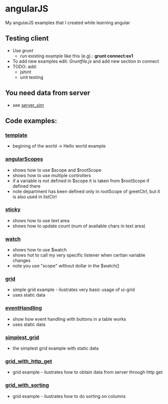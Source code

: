 # angularJS
My angularJS examples that I created while learning angular

## Testing client
  - Use *grunt* 
    - run existing example like this (e.g).:  __grunt connect:ex1__
  - To add new examples edit: _Gruntfile.js_ and add new section in connect
  - TODO: add:
    - jshint
    - unit testing

## You need data from server
  - see [server_sim](https://github.com/bozanarh/angularJS/tree/master/server_sim)

## Code examples:

### [template](https://github.com/bozanarh/angularJS/tree/master/template)
- begining of the world -> Hello world example

### [angularScopes](https://github.com/bozanarh/angularJS/tree/master/angularScopes)
- shows how to use $scope and $rootScope
- shows how to use multiple controllers
- if a variable is not defined in $scope it is taken from $rootScope if defined there
- note department has been defined only in rootScope of greetCtrl, but it is also used in listCtrl

### [sticky](https://github.com/bozanarh/angularJS/tree/master/sticky)
- shows how to use text area
- shows how to update count (num of available chars in text area)

### [watch](https://github.com/bozanarh/angularJS/tree/master/watch)
- shows how to use $watch
- shows hot to call my very specific listener when certian variable changes
- note you use "scope" without dollar in the $watch()

### [grid](https://github.com/bozanarh/angularJS/tree/master/grid)
- simple grid example - ilustrates very basic usage of ui-grid
- uses static data

### [eventHandling](https://github.com/bozanarh/angularJS/tree/master/eventHandling)
- show how event handling with buttons in a table works
- uses static data

### [simplest_grid](https://github.com/bozanarh/angularJS/tree/master/simplest_grid)
- the simplest grid example with static data

### [grid_with_http_get](https://github.com/bozanarh/angularJS/tree/master/grid_with_http_get)
- grid example - ilustrates how to obtain data from server through http get

### [grid_with_sorting](https://github.com/bozanarh/angularJS/tree/master/grid_with_sorting)
- grid example - ilustrates how to do sorting on columns

